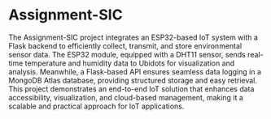 # Assignment-SIC

The Assignment-SIC project integrates an ESP32-based IoT system with a Flask backend to efficiently collect, transmit, and store environmental sensor data. The ESP32 module, equipped with a DHT11 sensor, sends real-time temperature and humidity data to Ubidots for visualization and analysis. Meanwhile, a Flask-based API ensures seamless data logging in a MongoDB Atlas database, providing structured storage and easy retrieval. This project demonstrates an end-to-end IoT solution that enhances data accessibility, visualization, and cloud-based management, making it a scalable and practical approach for IoT applications.

